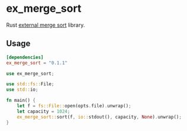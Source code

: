 # ex_merge_sort

Rust [external merge sort](https://en.wikipedia.org/wiki/External_sorting#External_merge_sort) library.

## Usage

```toml
[dependencies]
ex_merge_sort = "0.1.1"
```

```rust
use ex_merge_sort;

use std::fs::File;
use std::io;

fn main() {
    let f = fs::File::open(opts.file).unwrap();
    let capacity = 1024;
    ex_merge_sort::sort(f, io::stdout(), capacity, None).unwrap();
}
```
